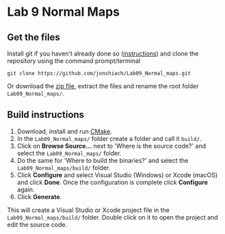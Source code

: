 # Lab 9 Normal Maps

## Get the files

Install git if you haven't already done so ([instructions](https://github.com/git-guides/install-git)) and clone the repository using the command prompt/terminal

```
git clone https://github.com/jonshiach/Lab09_Normal_maps.git
```

Or download the [zip file](https://github.com/jonshiach/Lab09_Normal_maps/zipball/master/), extract the files and rename the root folder `Lab09_Normal_maps/`.

## Build instructions

1. Download, install and run <a href="https://www.cmake.org" target="_blank">CMake</a>.
2. In the `Lab09_Normal_maps/` folder create a folder and call it `build/`.
3. Click on **Browse Source...** next to 'Where is the source code?' and select the `Lab09_Normal_maps/` folder.
4. Do the same for 'Where to build the binaries?' and select the `Lab09_Normal_maps/build/` folder.
5. Click **Configure** and select Visual Studio (Windows) or Xcode (macOS) and click **Done**. Once the configuration is complete click **Configure** again.
6. Click **Generate**.

This will create a Visual Studio or Xcode project file in the `Lab09_Normal_maps/build/` folder. Double click on it to open the project and edit the source code.

